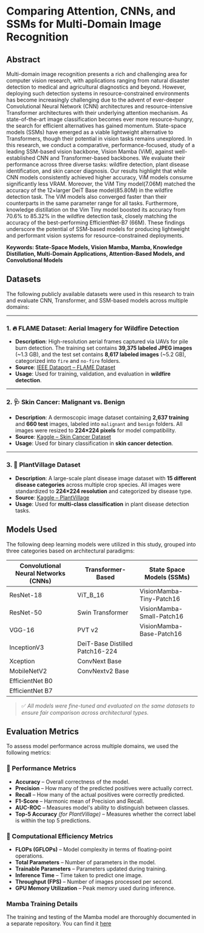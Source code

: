 # Comparing Attention, CNNs, and SSMs for Multi-Domain Image Recognition


## Abstract
Multi-domain image recognition presents a rich and challenging area for computer vision research, with applications ranging from natural disaster detection to medical and agricultural diagnostics and beyond. However, deploying such detection systems in resource-constrained environments has become increasingly challenging due to the advent of ever-deeper Convolutional Neural Network (CNN) architectures and resource-intensive Transformer architectures with their underlying attention mechanism. As state-of-the-art image classification becomes ever more resource-hungry, the search for efficient alternatives has gained momentum. State-space models (SSMs) have emerged as a viable lightweight alternative to Transformers, though their potential in vision tasks remains unexplored. In this research, we conduct a comparative, performance-focused, study of a leading SSM-based vision backbone, Vision Mamba (ViM), against well-established CNN and Transformer-based backbones. We evaluate their performance across three diverse tasks: wildfire detection, plant disease identification, and skin cancer diagnosis. Our results highlight that while CNN models consistently achieved higher accuracy, ViM models consume significantly less VRAM. Moreover, the ViM Tiny model(7.06M) matched the accuracy of the 12×larger DeiT Base model(85.80M) in the wildfire detection task. The ViM models also converged faster than their counterparts in the same parameter range for all tasks. Furthermore, knowledge distillation on the Vim Tiny model boosted its accuracy from 70.6% to 85.32% in the wildfire detection task, closely matching the accuracy of the best-performing EfficientNet-B7 (66M). These findings underscore the potential of SSM-based models for producing lightweight and performant vision systems for resource-constrained deployments.

**Keywords: State-Space Models, Vision Mamba, Mamba, Knowledge Distillation, Multi-Domain Applications, Attention-Based Models, and Convolutional Models**

## Datasets

The following publicly available datasets were used in this research to train and evaluate CNN, Transformer, and SSM-based models across multiple domains:

---

### 1. 🔥 **FLAME Dataset: Aerial Imagery for Wildfire Detection**
- **Description**: High-resolution aerial frames captured via UAVs for pile burn detection. The training set contains **39,375 labeled JPEG images** (~1.3 GB), and the test set contains **8,617 labeled images** (~5.2 GB), categorized into `fire` and `no-fire` folders.
- **Source**: [IEEE Dataport – FLAME Dataset](https://ieee-dataport.org/open-access/flame-dataset-aerial-imagery-pile-burn-detection-using-drones-uavs)
- **Usage**: Used for training, validation, and evaluation in **wildfire detection**.

---

### 2. 🩺 **Skin Cancer: Malignant vs. Benign**
- **Description**: A dermoscopic image dataset containing **2,637 training** and **660 test** images, labeled into `malignant` and `benign` folders. All images were resized to **224×224 pixels** for model compatibility.
- **Source**: [Kaggle – Skin Cancer Dataset](https://www.kaggle.com/datasets/fanconic/skin-cancer-malignant-vs-benign)
- **Usage**: Used for binary classification in **skin cancer detection**.

---

### 3. 🌿 **PlantVillage Dataset**
- **Description**: A large-scale plant disease image dataset with **15 different disease categories** across multiple crop species. All images were standardized to **224×224 resolution** and categorized by disease type.
- **Source**: [Kaggle – PlantVillage](https://www.kaggle.com/datasets/emmarex/plantdisease)
- **Usage**: Used for **multi-class classification** in plant disease detection tasks.


## Models Used

The following deep learning models were utilized in this study, grouped into three categories based on architectural paradigms:

| Convolutional Neural Networks (CNNs) | Transformer-Based          | State Space Models (SSMs)        |
|----------------------------------------|----------------------------------------|-------------------------------------|
| ResNet-18                              | ViT_B_16                                | VisionMamba-Tiny-Patch16           |
| ResNet-50                              | Swin Transformer                        | VisionMamba-Small-Patch16          |
| VGG-16                                  | PVT v2                                  | VisionMamba-Base-Patch16           |
| InceptionV3                            | DeiT-Base Distilled Patch16-224         |                                     |
| Xception                               | ConvNext Base                           |                                     |
| MobileNetV2                            | ConvNextv2 Base                         |                                     |
| EfficientNet B0                        |                                          |                                     |
| EfficientNet B7                        |                                          |                                     |

> ✅ *All models were fine-tuned and evaluated on the same datasets to ensure fair comparison across architectural types.*

## Evaluation Metrics

To assess model performance across multiple domains, we used the following metrics:

### 🔹 Performance Metrics
- **Accuracy** – Overall correctness of the model.
- **Precision** – How many of the predicted positives were actually correct.
- **Recall** – How many of the actual positives were correctly predicted.
- **F1-Score** – Harmonic mean of Precision and Recall.
- **AUC-ROC** – Measures model's ability to distinguish between classes.
- **Top-5 Accuracy** *(for PlantVillage)* – Measures whether the correct label is within the top 5 predictions.

### 🔹 Computational Efficiency Metrics
- **FLOPs (GFLOPs)** – Model complexity in terms of floating-point operations.
- **Total Parameters** – Number of parameters in the model.
- **Trainable Parameters** – Parameters updated during training.
- **Inference Time** – Time taken to predict one image.
- **Throughput (FPS)** – Number of images processed per second.
- **GPU Memory Utilization** – Peak memory used during inference.


### Mamba Training Details
The training and testing of the Mamba model are thoroughly documented in a separate repository. You can find it [here](https://github.com/avonoeia/VisionMamba)


